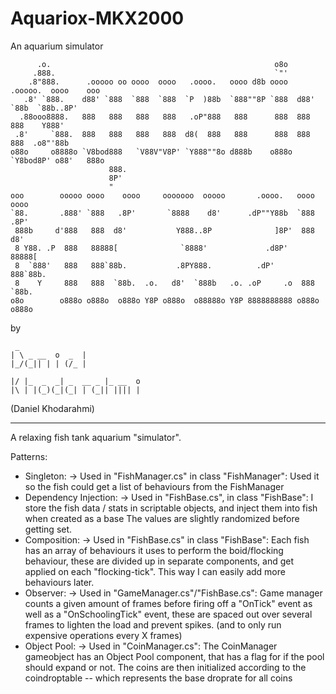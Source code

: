 # Aquariox-MKX2000
An aquarium simulator
                                                                                                                                                                     

	      .o.                                                  o8o                        
	     .888.                                                 `"'                        
	    .8"888.      .ooooo oo oooo  oooo   .oooo.   oooo d8b oooo   .ooooo.  oooo    ooo 
	   .8' `888.    d88' `888  `888  `888  `P  )88b  `888""8P `888  d88' `88b  `88b..8P'  
	  .88ooo8888.   888   888   888   888   .oP"888   888      888  888   888    Y888'    
	 .8'     `888.  888   888   888   888  d8(  888   888      888  888   888  .o8"'88b   
	o88o     o8888o `V8bod888   `V88V"V8P' `Y888""8o d888b    o888o `Y8bod8P' o88'   888o 
	                      888.                                                            
	                      8P'                                                             
	                      "                                                               
	ooo        ooooo oooo    oooo     ooooooo  ooooo       .oooo.   oooo    oooo          
	`88.       .888' `888   .8P'       `8888    d8'      .dP""Y88b  `888   .8P'           
	 888b     d'888   888  d8'           Y888..8P              ]8P'  888  d8'             
	 8 Y88. .P  888   88888[              `8888'             .d8P'   88888[               
	 8  `888'   888   888`88b.           .8PY888.          .dP'      888`88b.             
	 8    Y     888   888  `88b.  .o.   d8'  `888b   .o. .oP     .o  888  `88b.           
	o8o        o888o o888o  o888o Y8P o888o  o88888o Y8P 8888888888 o888o  o888o          
                                                                                      
                                                                                                                                                                    
by 

	 _                            
	| \ _ __  o  _  |             
	|_/(_|| | | (/_ |             
                              
	|/ |_  _  _| _  __ _ |_ __  o 
	|\ | |(_)(_|(_| | (_|| |||| | 

                                                                                                           

                                                                                                                                     
                                                                                                                                    
(Daniel Khodarahmi)

--------------------------------------------------------------------------------------------------------------------------------------------------------------------------

A relaxing fish tank aquarium "simulator".

Patterns:
 - Singleton:
	-> Used in "FishManager.cs" in class "FishManager":	Used it so the fish could get a list of behaviours from the FishManager
 - Dependency Injection:
	-> Used in "FishBase.cs", in class "FishBase": 		I store the fish data / stats in scriptable objects, and inject them into fish when created as a base
						       		The values are slightly randomized before getting set.
 - Composition:
	-> Used in "FishBase.cs" in class "FishBase": 		Each fish has an array of behaviours it uses to perform the boid/flocking behaviour, these are divided
						      		up in separate components, and get applied on each "flocking-tick". This way I can easily add more
						      		behaviours later.
 - Observer:
	-> Used in "GameManager.cs"/"FishBase.cs": 		Game manager counts a given amount of frames before firing off a "OnTick" event as well as a "OnSchoolingTick"
						   		event, these are spaced out over several frames to lighten the load and prevent spikes. (and to only run expensive
						   		operations every X frames)
- Object Pool:
  	-> Used in "CoinManager.cs":				The CoinManager gameobject has an Object Pool component, that has a flag for if the pool should expand or not.
								The coins are then initialized according to the coindroptable -- which represents the base droprate for all coins

